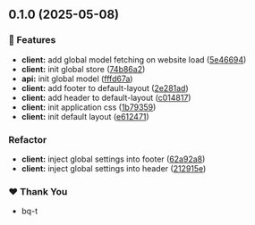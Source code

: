 ## 0.1.0 (2025-05-08)

### 🚀 Features

- **client:** add global model fetching on website load ([5e46694](https://github.com/bq-t/ecommerce/commit/5e46694))
- **client:** init global store ([74b86a2](https://github.com/bq-t/ecommerce/commit/74b86a2))
- **api:** init global model ([fffd67a](https://github.com/bq-t/ecommerce/commit/fffd67a))
- **client:** add footer to default-layout ([2e281ad](https://github.com/bq-t/ecommerce/commit/2e281ad))
- **client:** add header to default-layout ([c014817](https://github.com/bq-t/ecommerce/commit/c014817))
- **client:** init application css ([1b79359](https://github.com/bq-t/ecommerce/commit/1b79359))
- **client:** init default layout ([e612471](https://github.com/bq-t/ecommerce/commit/e612471))

### Refactor

- **client:** inject global settings into footer ([62a92a8](https://github.com/bq-t/ecommerce/commit/62a92a8))
- **client:** inject global settings into header ([212915e](https://github.com/bq-t/ecommerce/commit/212915e))

### ❤️ Thank You

- bq-t